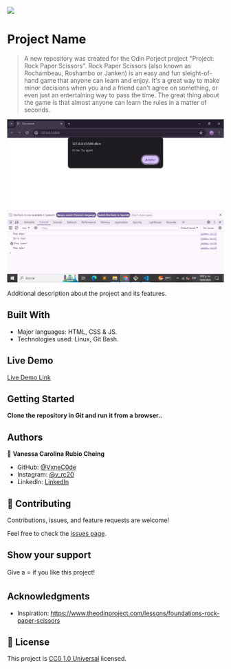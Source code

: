 ![](https://img.shields.io/badge/Uneweb-blue)

# Project Name

> A new repository was created for the Odin Porject project "Project: Rock Paper Scissors". Rock Paper Scissors (also known as Rochambeau, Roshambo or Janken) is an easy and fun sleight-of-hand game that anyone can learn and enjoy. It's a great way to make minor decisions when you and a friend can't agree on something, or even just an entertaining way to pass the time. The great thing about the game is that almost anyone can learn the rules in a matter of seconds.

![screenshot](./app_screenshot.png)

Additional description about the project and its features.

## Built With

- Major languages: HTML, CSS & JS.
- Technologies used: Linux, Git Bash.

## Live Demo

[Live Demo Link](https://vxnec0de.github.io/project_rock_paper_scissors_odinProject/)


## Getting Started

**Clone the repository in Git and run it from a browser..**

## Authors

👤 **Vanessa Carolina Rubio Cheing**

- GitHub: [@VxneC0de](https://github.com/VxneC0de)
- Instagram: [@v_rc20](https://www.instagram.com/v_rc20/)
- LinkedIn: [LinkedIn](https://www.linkedin.com/in/vanessa-rubio-7b7492293/)

## 🤝 Contributing

Contributions, issues, and feature requests are welcome!

Feel free to check the [issues page](https://github.com/VxneC0de/project_rock_paper_scissors_odinProject/issues).

## Show your support

Give a ⭐️ if you like this project!

## Acknowledgments

- Inspiration: https://www.theodinproject.com/lessons/foundations-rock-paper-scissors

## 📝 License

This project is [CC0 1.0 Universal](LICENSE) licensed.